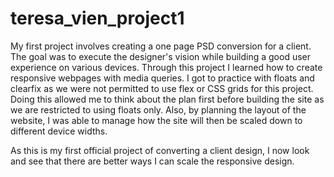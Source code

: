 # teresa_vien_project1
My first project involves creating a one page PSD conversion for a client. The goal was to execute the designer's vision while building a good user experience on various devices. Through this project I learned how to create responsive webpages with media queries. I got to practice with floats and clearfix as we were not permitted to use flex or CSS grids for this project. Doing this allowed me to think about the plan first before building the site as we are restricted to using floats only. Also, by planning the layout of the website, I was able to manage how the site will then be scaled down to different device widths.

As this is my first official project of converting a client design, I now look and see that there are better ways I can scale the responsive design. 
